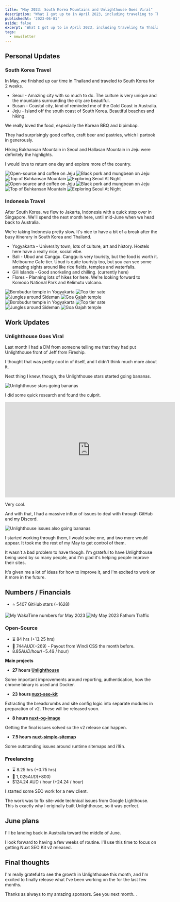 ```yaml
---
title: "May 2023: South Korea Mountains and Unlighthouse Goes Viral"
description: "What I got up to in April 2023, including traveling to Thailand and working through a bunch of bugs in my SEO modules."
publishedAt: '2023-06-01'
aside: false
excerpt: 'What I got up to in April 2023, including traveling to Thailand and working through a bunch of bugs in my SEO modules.'
tags:
  - newsletter
---
```


## Personal Updates

### South Korea Travel

In May, we finished up our time in Thailand and traveled to South Korea for 2 weeks.

- Seoul - Amazing city with so much to do. The culture is very unique and the mountains surrounding the city are beautiful.
- Busan - Coastal city, kind of reminded me of the Gold Coast in Australia.
- Jeju - Island off the south coast of South Korea. Beautiful beaches and hiking.

We really loved the food, especially the Korean BBQ and bipimbap.

They had surprisingly good coffee, craft beer and pastries, which I partook in generously.

Hiking Bukhansan Mountain in Seoul and Hallasan Mountain in Jeju were definitely the highlights.

I would love to return one day and explore more of the country.

<Expand>
<div class="md:grid hidden grid-cols-2 gap-8 my-15">
<Image src="/may-jeju-coffee.png" alt="Open-source and coffee on Jeju"  no-margin />
<Image src="/may-black-pork.png" alt="Black pork and mungbean on Jeju"  no-margin />
<Image src="/may-bukhansan.png" alt="Top of Buhkansan Mountain" no-margin />
<Image src="/may-seoul-exploring.png" alt="Exploring Seoul At Night"  no-margin />
</div>
</Expand>

<div class="md:hidden block">
<Image src="/may-jeju-coffee.png" alt="Open-source and coffee on Jeju" />
<Image src="/may-black-pork.png" alt="Black pork and mungbean on Jeju" />
<Image src="/may-bukhansan.png" alt="Top of Buhkansan Mountain" />
<Image src="/may-seoul-exploring.png" alt="Exploring Seoul At Night" />
</div>

### Indonesia Travel

After South Korea, we flew to Jakarta, Indonesia with a quick stop over in Singapore.
We'll spend the next month here, until mid-June when we head back to Australia.

We're taking Indonesia pretty slow.
It's nice to have a bit of a break after the busy itinerary in South Korea and Thailand.
- Yogyakarta - University town, lots of culture, art and history. Hostels here have a really nice, social vibe.
- Bali - Ubud and Canggu.
  Canggu is very touristy, but the food is worth it.
  Melbourne Cafe tier.
  Ubud is quite touristy too, but you can see some
amazing sights around like rice fields, temples and waterfalls.
- Gili Islands - Good snorkeling and chilling. (currently here)
- Flores - Planning lots of hikes for here. We're looking forward to Komodo National Park and Kelimutu volcano.

<Expand>
<div class="md:grid hidden grid-cols-2 gap-8 my-15">
<Image src="/may-indo-temple" alt="Borobudur temple in Yogyakarta" no-margin />
<Image src="/may-sate.png" alt="Top tier sate"  no-margin />
<Image src="/may-jungle.png" alt="Jungles around Sideman" no-margin />
<Image src="/may-cave.png" alt="Goa Gajah temple"  no-margin />
</div>
</Expand>

<div class="md:hidden block">
<Image src="/may-indo-temple" alt="Borobudur temple in Yogyakarta" />
<Image src="/may-sate.png" alt="Top tier sate" />
<Image src="/may-jungle.png" alt="Jungles around Sideman" />
<Image src="/may-cave.png" alt="Goa Gajah temple" />
</div>

## Work Updates

### Unlighthouse Goes Viral

Last month I had a DM from someone telling me that they had put Unlighthouse front of Jeff from Fireship.

I thought that was pretty cool in of itself, and I didn't think much more about it.

Next thing I knew, though, the Unlighthouse stars started going bananas.

<Image src="/may-unlighthouse-stars.png" alt="Unlighthouse stars going bananas" />

I did some quick research and found the culprit.

<iframe loading="lazy" class="max-w-full w-full" width="560" height="315" src="https://www.youtube.com/embed/0fONene3OIA" title="YouTube video player" frameborder="0" allow="accelerometer; autoplay; clipboard-write; encrypted-media; gyroscope; picture-in-picture; web-share" allowfullscreen></iframe>

Very cool.

And with that, I had a massive influx of issues to deal with through GitHub and my Discord.

<Image src="/may-unlighthouse-issues.png" alt="Unlighthouse issues also going bananas" />

I started working through them, I would solve one, and two more would appear.
It took me the rest of my May to get control of them.

It wasn't a bad problem to have though.
I'm grateful to have Unlighthouse being used by so many people, and I'm glad it's helping people improve their sites.

It's given me a lot of ideas for how to improve it, and I'm excited to work on it more in the future.

## Numbers / Financials

- ⭐ 5407 GitHub stars (+1628)

<Image src="/may-wakatime.png" alt="My WakaTime numbers for May 2023" />

<Image src="/may-fathom.png" alt="My May 2023 Fathom Traffic" />

### Open-Source

- ⌛ 84 hrs  (+13.25 hrs)
- 💸 $744 AUD (-$269) - Payout from Windi CSS the month before.
- $8.85 AUD / hour (-$5.46 / hour)

**Main projects**

- **27 hours [Unlighthouse](https://github.com/harlan-zw/unlighthouse)**

Some important improvements around reporting, authentication, how the chrome binary is used and Docker.

- **23 hours [nuxt-seo-kit](https://github.com/nuxt/nuxt)**

Extracting the breadcrumbs and site config logic into separate modules in preparation of v2. These will be released soon.

- **8 hours [nuxt-og-image](https://github.com/harlan-zw/nuxt-og-image)**

Getting the final issues solved so the v2 release can happen.

- **7.5 hours [nuxt-simple-sitemap](https://github.com/harlan-zw/nuxt-simple-sitemap)**

Some outstanding issues around runtime sitemaps and i18n.

### Freelancing

- ⌛ 8.25 hrs (+0.75 hrs)
- 💸 $1,025 AUD (+$800)
- $124.24 AUD / hour (+24.24 / hour)

I started some SEO work for a new client.

The work was to fix site-wide technical issues from Google Lighthouse.
This is exactly why I originally built Unlighthouse,
so it was perfect.

## June plans

I'll be landing back in Australia toward the middle of June.

I look forward to having a few weeks of routine.
I'll use this time to focus on getting Nuxt SEO Kit v2 released.

## Final thoughts

I'm really grateful to see the growth in Unlighthouse this month, 
and I'm excited to finally release what I've been working on the for the last few months.

Thanks as always to my amazing sponsors.
See you next month.
.

